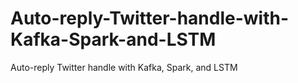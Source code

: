 # Auto-reply-Twitter-handle-with-Kafka-Spark-and-LSTM
 Auto-reply Twitter handle with Kafka, Spark, and LSTM
